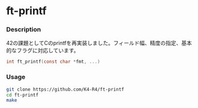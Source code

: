# ft-printf
### Description
42の課題としてCのprintfを再実装しました。フィールド幅、精度の指定、基本的なフラグに対応しています。
```c
int ft_printf(const char *fmt, ...)
```
### Usage
```bash
git clone https://github.com/K4-R4/ft-printf
cd ft-printf
make
```
